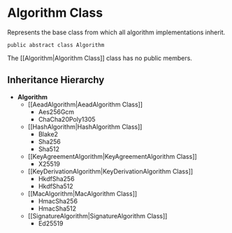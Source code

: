 # Algorithm Class

Represents the base class from which all algorithm implementations inherit.

    public abstract class Algorithm

The [[Algorithm|Algorithm Class]] class has no public members.


## Inheritance Hierarchy

* **Algorithm**
    * [[AeadAlgorithm|AeadAlgorithm Class]]
        * Aes256Gcm
        * ChaCha20Poly1305
    * [[HashAlgorithm|HashAlgorithm Class]]
        * Blake2
        * Sha256
        * Sha512
    * [[KeyAgreementAlgorithm|KeyAgreementAlgorithm Class]]
        * X25519
    * [[KeyDerivationAlgorithm|KeyDerivationAlgorithm Class]]
        * HkdfSha256
        * HkdfSha512
    * [[MacAlgorithm|MacAlgorithm Class]]
        * HmacSha256
        * HmacSha512
    * [[SignatureAlgorithm|SignatureAlgorithm Class]]
        * Ed25519
